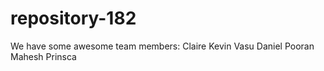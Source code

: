repository-182
==============
We have some awesome team members:
Claire
Kevin
Vasu
Daniel
Pooran
Mahesh
Prinsca
